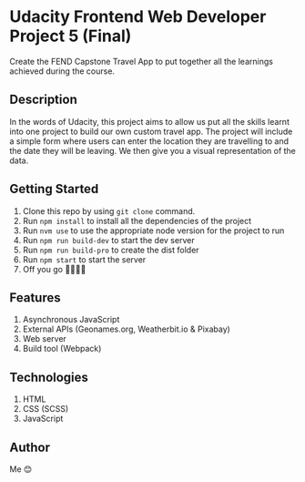 # Udacity Frontend Web Developer Project 5 (Final)

Create the FEND Capstone Travel App to put together all the learnings achieved during the course.

## Description
In the words of Udacity, this project aims to allow us put all the skills learnt into one project to build our own custom travel app. The project will include a simple form where users can enter the location they are travelling to and the date they will be leaving. We then give you a visual representation of the data.

## Getting Started
1. Clone this repo by using `git clone` command.
2. Run `npm install` to install all the dependencies of the project
3. Run `nvm use` to use the appropriate node version for the project to run
4. Run `npm run build-dev` to start the dev server
5. Run `npm run build-pro` to create the dist folder
6. Run `npm start` to start the server
7. Off you go 🏃🏾‍♀️💨

## Features
1. Asynchronous JavaScript
2. External APIs (Geonames.org, Weatherbit.io & Pixabay)
3. Web server
4. Build tool (Webpack)


## Technologies
1. HTML
2. CSS (SCSS)
3. JavaScript


## Author
Me 😊
